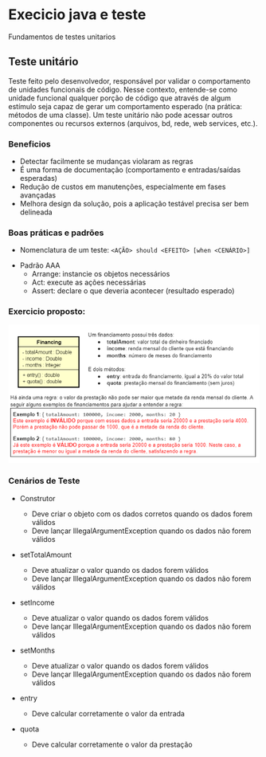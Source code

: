 # Execicio java e teste

Fundamentos de testes unitarios

## Teste unitário

Teste feito pelo desenvolvedor, responsável por validar o comportamento de unidades funcionais de código.
Nesse contexto, entende-se como unidade funcional qualquer porção de código que através de algum estímulo
seja capaz de gerar um comportamento esperado (na prática: métodos de uma classe).
Um teste unitário não pode acessar outros componentes ou recursos externos (arquivos, bd, rede, web services, etc.).

### Beneficios

* Detectar facilmente se mudanças violaram as regras
* É uma forma de documentação (comportamento e entradas/saídas esperadas)
* Redução de custos em manutenções, especialmente em fases avançadas
* Melhora design da solução, pois a aplicação testável precisa ser bem delineada

### Boas práticas e padrões
- Nomenclatura de um teste: ```<AÇÃO> should <EFEITO> [when <CENÁRIO>]```
* Padrão AAA
  * Arrange: instancie os objetos necessários
  * Act: execute as ações necessárias
  * Assert: declare o que deveria acontecer (resultado esperado)


### Exercicio proposto:
![img_2.png](img_2.png)

### Cenários de Teste

* Construtor
  * Deve criar o objeto com os dados corretos quando os dados forem válidos
  * Deve lançar IllegalArgumentException quando os dados não forem válidos

* setTotalAmount
  * Deve atualizar o valor quando os dados forem válidos
  * Deve lançar IllegalArgumentException quando os dados não forem válidos

* setIncome
  * Deve atualizar o valor quando os dados forem válidos
  * Deve lançar IllegalArgumentException quando os dados não forem válidos

* setMonths
  * Deve atualizar o valor quando os dados forem válidos
  * Deve lançar IllegalArgumentException quando os dados não forem válidos

* entry
  * Deve calcular corretamente o valor da entrada

* quota
  * Deve calcular corretamente o valor da prestação
